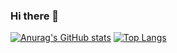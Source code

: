 ### Hi there 👋
[![Anurag's GitHub stats](https://github-readme-stats.vercel.app/api?username=GreatlyBOX)](https://github.com/GreatlyBOX/github-readme-stats)
[![Top Langs](https://github-readme-stats.vercel.app/api/top-langs/?username=GreatlyBOX&layout=compact)](https://github.com/GreatlyBOX/github-readme-stats)
<!--
**GreatlyBOX/GreatlyBOX** is a ✨ _special_ ✨ repository because its `README.md` (this file) appears on your GitHub profile.

Here are some ideas to get you started:

- 🔭 I’m currently working on ...
- 🌱 I’m currently learning ...
- 👯 I’m looking to collaborate on ...
- 🤔 I’m looking for help with ...
- 💬 Ask me about ...
- 📫 How to reach me: ...
- 😄 Pronouns: ...
- ⚡ Fun fact: ...
-->
